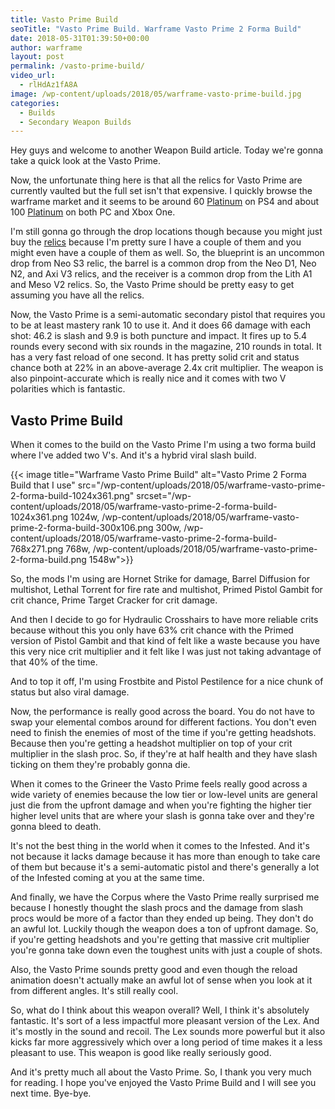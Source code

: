 ```yaml
---
title: Vasto Prime Build
seoTitle: "Vasto Prime Build. Warframe Vasto Prime 2 Forma Build"
date: 2018-05-31T01:39:50+00:00
author: warframe
layout: post
permalink: /vasto-prime-build/
video_url:
  - rlHdAz1fA8A
image: /wp-content/uploads/2018/05/warframe-vasto-prime-build.jpg
categories:
  - Builds
  - Secondary Weapon Builds
---
```

Hey guys and welcome to another Weapon Build article. Today we're gonna take a quick look at the Vasto Prime.<!--more-->

Now, the unfortunate thing here is that all the relics for Vasto Prime are currently vaulted but the full set isn't that expensive. I quickly browse the warframe market and it seems to be around 60 [Platinum](https://warframeblog.com/ways-earn-platinum/) on PS4 and about 100 [Platinum](https://warframeblog.com/how-earn-platinum-vault-runs/) on both PC and Xbox One.

I'm still gonna go through the drop locations though because you might just buy the [relics](https://warframeblog.com/how-to-farm-relics/) because I'm pretty sure I have a couple of them and you might even have a couple of them as well. So, the blueprint is an uncommon drop from Neo S3 relic, the barrel is a common drop from the Neo D1, Neo N2, and Axi V3 relics, and the receiver is a common drop from the Lith A1 and Meso V2 relics. So, the Vasto Prime should be pretty easy to get assuming you have all the relics.

Now, the Vasto Prime is a semi-automatic secondary pistol that requires you to be at least mastery rank 10 to use it. And it does 66 damage with each shot: 46.2 is slash and 9.9 is both puncture and impact. It fires up to 5.4 rounds every second with six rounds in the magazine, 210 rounds in total. It has a very fast reload of one second. It has pretty solid crit and status chance both at 22% in an above-average 2.4x crit multiplier. The weapon is also pinpoint-accurate which is really nice and it comes with two V polarities which is fantastic.

## Vasto Prime Build

When it comes to the build on the Vasto Prime I'm using a two forma build where I've added two V's. And it's a hybrid viral slash build.

{{< image title="Warframe Vasto Prime Build" alt="Vasto Prime 2 Forma Build that I use" src="/wp-content/uploads/2018/05/warframe-vasto-prime-2-forma-build-1024x361.png" srcset="/wp-content/uploads/2018/05/warframe-vasto-prime-2-forma-build-1024x361.png 1024w, /wp-content/uploads/2018/05/warframe-vasto-prime-2-forma-build-300x106.png 300w, /wp-content/uploads/2018/05/warframe-vasto-prime-2-forma-build-768x271.png 768w, /wp-content/uploads/2018/05/warframe-vasto-prime-2-forma-build.png 1548w">}}

So, the mods I'm using are Hornet Strike for damage, Barrel Diffusion for multishot, Lethal Torrent for fire rate and multishot, Primed Pistol Gambit for crit chance, Prime Target Cracker for crit damage.

And then I decide to go for Hydraulic Crosshairs to have more reliable crits because without this you only have 63% crit chance with the Primed version of Pistol Gambit and that kind of felt like a waste because you have this very nice crit multiplier and it felt like I was just not taking advantage of that 40% of the time.

And to top it off, I'm using Frostbite and Pistol Pestilence for a nice chunk of status but also viral damage.

Now, the performance is really good across the board. You do not have to swap your elemental combos around for different factions. You don't even need to finish the enemies of most of the time if you're getting headshots. Because then you're getting a headshot multiplier on top of your crit multiplier in the slash proc. So, if they're at half health and they have slash ticking on them they're probably gonna die.

When it comes to the Grineer the Vasto Prime feels really good across a wide variety of enemies because the low tier or low-level units are general just die from the upfront damage and when you're fighting the higher tier higher level units that are where your slash is gonna take over and they're gonna bleed to death.

It's not the best thing in the world when it comes to the Infested. And it's not because it lacks damage because it has more than enough to take care of them but because it's a semi-automatic pistol and there's generally a lot of the Infested coming at you at the same time.

And finally, we have the Corpus where the Vasto Prime really surprised me because I honestly thought the slash procs and the damage from slash procs would be more of a factor than they ended up being. They don't do an awful lot. Luckily though the weapon does a ton of upfront damage. So, if you're getting headshots and you're getting that massive crit multiplier you're gonna take down even the toughest units with just a couple of shots.

Also, the Vasto Prime sounds pretty good and even though the reload animation doesn't actually make an awful lot of sense when you look at it from different angles. It's still really cool.

So, what do I think about this weapon overall? Well, I think it's absolutely fantastic. It's sort of a less impactful more pleasant version of the Lex. And it's mostly in the sound and recoil. The Lex sounds more powerful but it also kicks far more aggressively which over a long period of time makes it a less pleasant to use. This weapon is good like really seriously good.

And it's pretty much all about the Vasto Prime. So, I thank you very much for reading. I hope you've enjoyed the Vasto Prime Build and I will see you next time. Bye-bye.